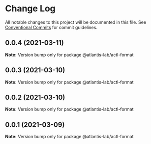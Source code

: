# Change Log

All notable changes to this project will be documented in this file.
See [Conventional Commits](https://conventionalcommits.org) for commit guidelines.

## 0.0.4 (2021-03-11)

**Note:** Version bump only for package @atlantis-lab/actl-format





## 0.0.3 (2021-03-10)

**Note:** Version bump only for package @atlantis-lab/actl-format





## 0.0.2 (2021-03-10)

**Note:** Version bump only for package @atlantis-lab/actl-format





## 0.0.1 (2021-03-09)

**Note:** Version bump only for package @atlantis-lab/actl-format
